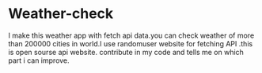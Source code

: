 # Weather-check
I make this weather app with fetch api data.you can check weather of more than 200000 cities in world.I use randomuser website for fetching API .this is open sourse api website.
contribute in my code and tells me on which part i can improve.
